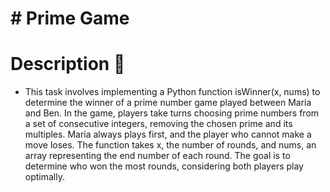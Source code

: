# # Prime Game
# Description 💬
- This task involves implementing a Python function isWinner(x, nums) to determine the winner of a prime number game played between Maria and Ben. In the game, players take turns choosing prime numbers from a set of consecutive integers, removing the chosen prime and its multiples. Maria always plays first, and the player who cannot make a move loses. The function takes x, the number of rounds, and nums, an array representing the end number of each round. The goal is to determine who won the most rounds, considering both players play optimally.